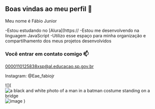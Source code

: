  ## Boas vindas ao meu perfil 💙

 Meu nome é Fábio Junior

 -Estou estudando no [Alura](https://
 -Estou me desenvolvendo na linguagem JavaScript
 -Utilizo esse espaço para minha organização e compartilhamento dos meus projetos desenvolvidos

 ### Você entrar em contato comigo 📫

 0000110125838xsp@al.educacao.sp.gov.br

 Instagram: @Eae_fabiojr

 ![](<img src="https://media1.tenor.com/m/qUYDlTX2kuwAAAAC/batman-im.gif" alt="a black and white photo of a man in a batman costume standing on a bridge"/>![image](https://github.com/user-attachments/assets/629385ac-13bc-41e2-9f11-59a74e1a7214)
)
